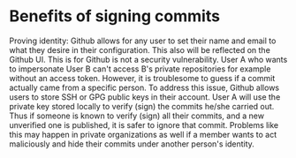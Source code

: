 # Benefits of signing commits
Proving identity: Github allows for any user to set their name and email to what they desire in their configuration. This also will be reflected on the Github UI. This is for Github is not a security vulnerability. User A who wants to impersonate User B can't access B's private repositories for example without an access token. However, it is troublesome to guess if a commit actually came from a specific person. To address this issue, Github allows users to store SSH or GPG public keys in their account. User A will use the private key stored locally to verify (sign) the commits he/she carried out. Thus if someone is known to verify (sign) all their commits, and a new unverified one is published, it is safer to ignore that commit. Problems like this may happen in private organizations as well if a member wants to act maliciously and hide their commits under another person's identity.
